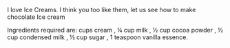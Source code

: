 I love Ice Creams. I think you too like them, let us see how to make chocolate Ice cream

Ingredients required are:
 cups cream ,  ¼ cup milk , ½ cup cocoa powder , ½ cup condensed milk , ½ cup sugar , 1 teaspoon vanilla essence.